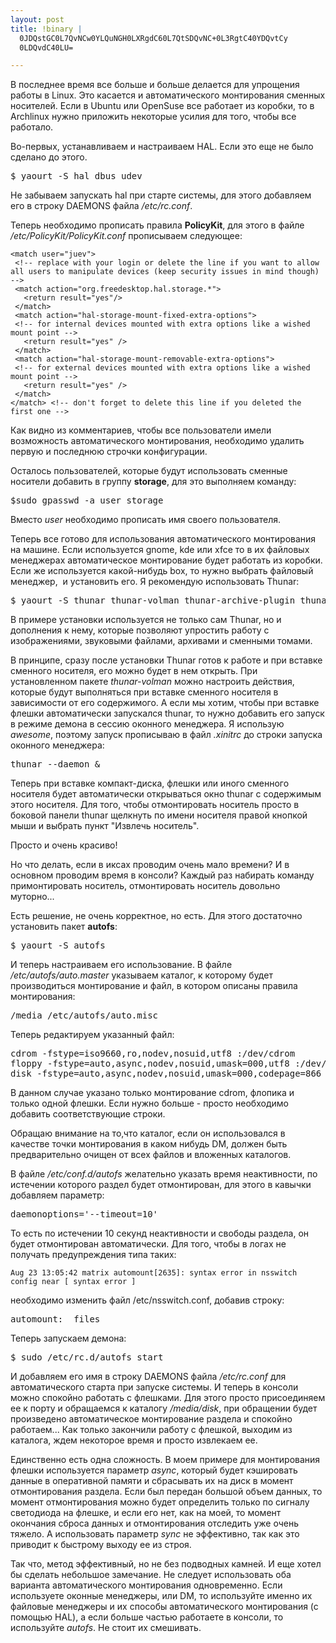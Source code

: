 ```yaml
--- 
layout: post
title: !binary |
  0JDQstGC0L7QvNCw0YLQuNGH0LXRgdC60L7QtSDQvNC+0L3RgtC40YDQvtCy
  0LDQvdC40LU=

---
```

В последнее время все больше и больше делается для упрощения работы в Linux. Это касается и автоматического монтирования сменных носителей. Если в Ubuntu или OpenSuse все работает из коробки, то в Archlinux нужно приложить некоторые усилия для того, чтобы все работало.

Во-первых, устанавливаем и настраиваем HAL. Если это еще не было сделано до этого.
<pre>$ yaourt -S hal dbus udev</pre>

Не забываем запускать hal при старте системы, для этого добавляем его в строку DAEMONS файла <em>/etc/rc.conf</em>.

Теперь необходимо прописать правила <strong>PolicyKit</strong>, для этого в файле <em>/etc/PolicyKit/PolicyKit.conf</em> прописываем следующее:
<pre><code>&lt;match user="juev"&gt;
 &lt;!-- replace with your login or delete the line if you want to allow all users to manipulate devices (keep security issues in mind though) --&gt;
 &lt;match action="org.freedesktop.hal.storage.*"&gt;
   &lt;return result="yes"/&gt;
 &lt;/match&gt;
 &lt;match action="hal-storage-mount-fixed-extra-options"&gt;
 &lt;!-- for internal devices mounted with extra options like a wished mount point --&gt;
   &lt;return result="yes" /&gt;
 &lt;/match&gt;
 &lt;match action="hal-storage-mount-removable-extra-options"&gt;
 &lt;!-- for external devices mounted with extra options like a wished mount point --&gt;
   &lt;return result="yes" /&gt;
 &lt;/match&gt;
&lt;/match&gt; &lt;!-- don't forget to delete this line if you deleted the first one --&gt;</code></pre>

Как видно из комментариев, чтобы все пользователи имели возможность автоматического монтирования, необходимо удалить первую и последнюю строчки конфигурации.

Осталось пользователей, которые будут использовать сменные носители добавить в группу <strong>storage</strong>, для это выполняем команду:
<pre>$sudo gpasswd -a user storage</pre>

Вместо <em>user</em> необходимо прописать имя своего пользователя.

Теперь все готово для использования автоматического монтирования на машине. Если используется gnome, kde или xfce то в их файловых менеджерах автоматическое монтирование будет работать из коробки.  Если же используется какой-нибудь box, то нужно выбрать файловый менеджер,  и установить его. Я рекомендую использовать Thunar:
<pre>$ yaourt -S thunar thunar-volman thunar-archive-plugin thunar-media-tags-plugin thunar-thumbnailers</pre>

В примере установки используется не только сам Thunar, но и дополнения к нему, которые позволяют упростить работу с изображениями, звуковыми файлами, архивами и сменными томами.

В принципе, сразу после установки Thunar готов к работе и при вставке сменного носителя, его можно будет в нем открыть. При установленном пакете <em>thunar-volman</em> можно настроить действия, которые будут выполняться при вставке сменного носителя в зависимости от его содержимого. А если мы хотим, чтобы при вставке флешки автоматически запускался thunar, то нужно добавить его запуск в режиме демона в сессию оконного менеджера. Я использую <em>awesome</em>, поэтому запуск прописываю в файл <em>.xinitrc</em> до строки запуска оконного менеджера:
<pre>thunar --daemon &amp;</pre>

Теперь при вставке компакт-диска, флешки или иного сменного носителя будет автоматически открываться окно thunar с содержимым этого носителя. Для того, чтобы отмонтировать носитель просто в боковой панели thunar щелкнуть по имени носителя правой кнопкой мыши и выбрать пункт "Извлечь носитель".

Просто и очень красиво!

Но что делать, если в иксах проводим очень мало времени? И в основном проводим время в консоли? Каждый раз набирать команду примонтировать носитель, отмонтировать носитель довольно муторно...

Есть решение, не очень корректное, но есть. Для этого достаточно установить пакет <strong>autofs</strong>:
<pre>$ yaourt -S autofs</pre>

И теперь настраиваем его использование. В файле <em>/etc/autofs/auto.master</em> указываем каталог, к которому будет производиться монтирование и файл, в котором описаны правила монтирования:
<pre>/media /etc/autofs/auto.misc</pre>

Теперь редактируем указанный файл:
<pre>cdrom -fstype=iso9660,ro,nodev,nosuid,utf8 :/dev/cdrom
floppy -fstype=auto,async,nodev,nosuid,umask=000,utf8 :/dev/fl
disk -fstype=auto,async,nodev,nosuid,umask=000,codepage=866 :/dev/sdb1</pre>

В данном случае указано только монтирование cdrom, флопика и только одной флешки. Если нужно больше - просто необходимо добавить соответствующие строки.

Обращаю внимание на то,что каталог, если он использовался в качестве точки монтирования в каком нибудь DM, должен быть предварительно очищен от всех файлов и вложенных каталогов.

В файле <em>/etc/conf.d/autofs</em> желательно указать время неактивности, по истечении которого раздел будет отмонтирован, для этого в кавычки добавляем параметр:
<pre>daemonoptions='--timeout=10'</pre>

То есть по истечении 10 секунд неактивности и свободы раздела, он будет отмонтирован автоматически. Для того, чтобы в логах не получать предупреждения типа таких:
<pre><code>Aug 23 13:05:42 matrix automount[2635]: syntax error in nsswitch config near [ syntax error ]</code></pre>

необходимо изменить файл /etc/nsswitch.conf, добавив строку:
<pre>automount:  files</pre>

Теперь запускаем демона:
<pre>$ sudo /etc/rc.d/autofs start</pre>

И добавляем его имя в строку DAEMONS файла <em>/etc/rc.conf </em>для автоматического старта при запуске системы. И теперь в консоли можно спокойно работать с флешками. Для этого просто присоединяем ее к порту и обращаемся к каталогу <em>/media/disk</em>, при обращении будет произведено автоматическое монтирование раздела и спокойно работаем... Как только закончили работу с флешкой, выходим из каталога, ждем некоторое время и просто извлекаем ее.

Единственно есть одна сложность. В моем примере для монтирования флешки используется параметр <em>async</em>, который будет кэшировать данные в оперативной памяти и сбрасывать их на диск в момент отмонтирования раздела. Если был передан большой объем данных, то момент отмонтирования можно будет определить только по сигналу светодиода на флешке, и если его нет, как на моей, то момент окончания сброса данных и отмонтирования отследить уже очень тяжело. А использовать параметр <em>sync</em> не эффективно, так как это приводит к быстрому выходу ее из строя.

Так что, метод эффективный, но не без подводных камней. И еще хотел бы сделать небольшое замечание. Не следует использовать оба варианта автоматического монтирования одновременно. Если используете оконные менеджеры, или DM, то используйте именно их файловые менеджеры и их способы автоматического монтирования (с помощью HAL), а если больше частью работаете в консоли, то используйте <em>autofs</em>. Не стоит их смешивать.

